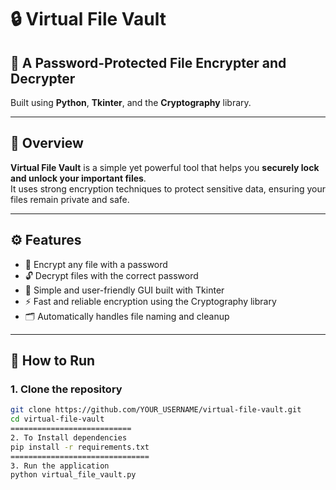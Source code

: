 # 🔒 Virtual File Vault

## 🧩 A Password-Protected File Encrypter and Decrypter
Built using **Python**, **Tkinter**, and the **Cryptography** library.

---

## 📖 Overview
**Virtual File Vault** is a simple yet powerful tool that helps you **securely lock and unlock your important files**.  
It uses strong encryption techniques to protect sensitive data, ensuring your files remain private and safe.

---

## ⚙️ Features
- 🔐 Encrypt any file with a password  
- 🔓 Decrypt files with the correct password  
- 🧰 Simple and user-friendly GUI built with Tkinter  
- ⚡ Fast and reliable encryption using the Cryptography library  
- 🗂️ Automatically handles file naming and cleanup  

---

## 🚀 How to Run

### 1. Clone the repository
```bash
git clone https://github.com/YOUR_USERNAME/virtual-file-vault.git
cd virtual-file-vault
===========================
2. To Install dependencies
pip install -r requirements.txt
===============================
3. Run the application
python virtual_file_vault.py